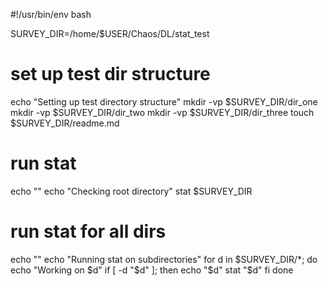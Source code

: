 #!/usr/bin/env bash

SURVEY_DIR=/home/$USER/Chaos/DL/stat_test

# set up test dir structure
echo "Setting up test directory structure"
mkdir -vp $SURVEY_DIR/dir_one
mkdir -vp $SURVEY_DIR/dir_two
mkdir -vp $SURVEY_DIR/dir_three
touch $SURVEY_DIR/readme.md

# run stat
echo ""
echo "Checking root directory"
stat $SURVEY_DIR

# run stat for all dirs
echo ""
echo "Running stat on subdirectories"
for d in $SURVEY_DIR/*; do
  echo "Working on $d"
  if [ -d "$d" ]; then
    echo "$d"
    stat "$d"
  fi
done
